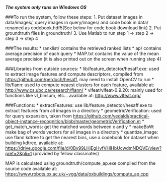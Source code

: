 **_The system only runs on Windows OS_**

###To run the system, follow these steps:
    1. Put dataset images in data/images/, query images in query/images/ and code book in data/ renamed as codebook.hdf5(See below for code book download link)
    2. Put groundtruth files in groundtruth/
    3. Use Matlab to run step 1 -> step 2 -> step 3 -> step 4

###The results:
    * ranklist/ contains the retrieved ranked lists
    * ap/ contains average precision of each query
    * MAP.txt contains the value of the mean average precision (it is also printed out on the screen when running step 4)
    
###Libraries from outside sources:
    * lib/feature_detector/hesaff.exe: used to extract image features and compute descriptors, compiled from https://github.com/perdoch/hesaff, may need to install OpenCV to run
    * lib/flann: used to compute neaest clusters for each feature, available at: http://www.cs.ubc.ca/research/flann/
    * vlfeat/vlfeat-0.9.20: mainly used for functions like vl_binsum, etc... available at: http://www.vlfeat.org/
    
###Functions:
    * extractFeatures: use lib/feature_detector/hesaff.exe to extract features from all images in a directory
    * geometricVerification: used for query expansion, taken from https://github.com/vedaldi/practical-object-instance-recognition/blob/master/geometricVerification.m
    * get_match_words: get the matched words between x and y
    * makeBoW: make bag of words vectors for all images in a directory
    * quantize_image: use flann kdtree to get the nearest bins, use a codebook for dataset when building kdtree, available at: https://drive.google.com/file/d/0By99LHjEgHvfVHlHbUcwdmNDQVE/view?pref=2&pli=1 (provided by fellow classmates)
    
MAP is calculated using groundtruth/compute_ap.exe compiled from the source code available at: https://www.robots.ox.ac.uk/~vgg/data/oxbuildings/compute_ap.cpp
